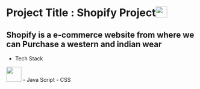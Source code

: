 <h1 style="display:flex;justifycontent:center;alignItems:center">Project Title : Shopify Project<img src="https://th.bing.com/th/id/OIP.1xChETPoEXpJiPSEe_0Y4gHaFG?pid=ImgDet&rs=1"  height="30px" width="30px"/></h1>
<h2>Shopify is a e-commerce website from where we can Purchase a western and indian wear</h2>

* Tech Stack

<img src="https://2.bp.blogspot.com/_opS9Z5vqQYQ/TTYrMHXNiRI/AAAAAAAAAVA/H0gJ2oCoBTg/s1600/html5_bg_no_icons.png" height="40px" width="40px"/>
- Java Script
- CSS